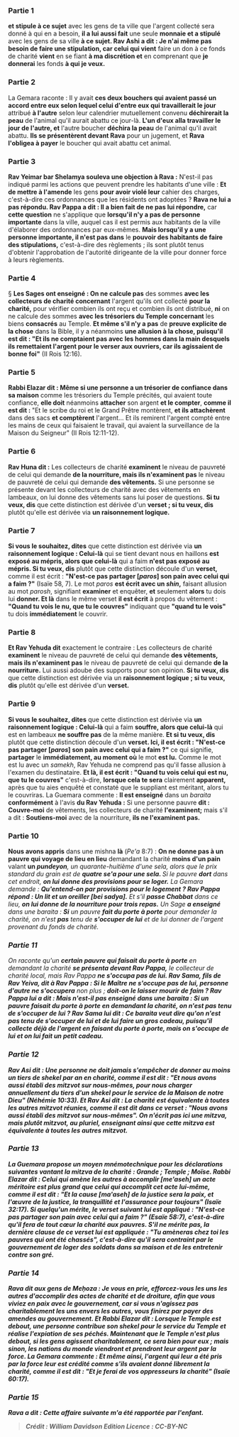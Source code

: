 
### Partie 1
<b>et stipule à ce sujet</b> avec les gens de ta ville que l'argent collecté sera donné à qui en a besoin, <b>il a lui aussi fait</b> une seule <b>monnaie et a stipulé</b> avec les gens de sa ville <b>à ce sujet. Rav Ashi a dit : Je n'ai même pas besoin de faire une stipulation, car celui qui vient</b> faire un don à ce fonds de charité <b>vient</b> en se fiant <b>à ma discrétion et</b> en comprenant que <b>je donnerai</b> les fonds <b>à qui je veux.</b>

### Partie 2
La Gemara raconte : Il y avait <b>ces deux bouchers qui avaient passé un accord entre eux selon lequel celui d'entre eux qui travaillerait le jour</b> attribué <b>à l'autre</b> selon leur calendrier mutuellement convenu <b>déchirerait la peau</b> de l'animal qu'il aurait abattu ce jour-là. <b>L'un d'eux alla travailler le jour de l'autre, et</b> l'autre boucher <b>déchira la peau</b> de l'animal qu'il avait abattu. <b>Ils se présentèrent devant Rava</b> pour un jugement, et <b>Rava l'obligea à payer</b> le boucher qui avait abattu cet animal.

### Partie 3
<b>Rav Yeimar bar Shelamya souleva une objection à Rava :</b> N'est-il pas indiqué parmi les actions que peuvent prendre les habitants d'une ville : <b>Et de mettre à l'amende</b> les gens <b>pour avoir violé leur</b> cahier des charges, c'est-à-dire ces ordonnances que les résidents ont adoptées ? <b>Rava ne lui a pas répondu. Rav Pappa a dit : Il a bien fait de ne pas lui répondre,</b> car <b>cette question</b> ne s'applique que <b>lorsqu'il n'y a pas de personne importante</b> dans la ville, auquel cas il est permis aux habitants de la ville d'élaborer des ordonnances par eux-mêmes. <b>Mais lorsqu'il y a une personne importante, il n'est pas dans</b> le <b>pouvoir des habitants de faire des stipulations,</b> c'est-à-dire des règlements ; ils sont plutôt tenus d'obtenir l'approbation de l'autorité dirigeante de la ville pour donner force à leurs règlements.

### Partie 4
§ <b>Les Sages ont enseigné : On ne calcule pas</b> des sommes <b>avec les collecteurs de charité concernant</b> l'argent qu'ils ont collecté <b>pour la charité,</b> pour vérifier combien ils ont reçu et combien ils ont distribué, <b>ni</b> on ne calcule des sommes <b>avec les <b>trésoriers</b> du Temple concernant</b> les biens <b>consacrés</b> au Temple. <b>Et même s'il n'y a pas</b> de <b>preuve explicite de la chose</b> dans la Bible, il y a néanmoins <b>une allusion à la chose, puisqu'il est dit : "Et ils ne comptaient pas avec les hommes dans la main desquels ils remettaient l'argent pour le verser aux ouvriers, car ils agissaient de bonne foi"</b> (II Rois 12:16).

### Partie 5
<b>Rabbi Elazar dit : Même si une personne a un trésorier de confiance dans sa maison</b> comme les trésoriers du Temple précités, qui avaient toute confiance, <b>elle doit</b> néanmoins <b>attacher</b> son argent <b>et le compter</b>, <b>comme il est dit : </b> "Et le scribe du roi et le Grand Prêtre montèrent, <b>et ils attachèrent</b> dans des sacs <b>et comptèrent</b> l'argent... Et ils remirent l'argent compté entre les mains de ceux qui faisaient le travail, qui avaient la surveillance de la Maison du Seigneur" (II Rois 12:11-12).

### Partie 6
<b>Rav Huna dit :</b> Les collecteurs de charité <b>examinent</b> le niveau de pauvreté de celui qui demande <b>de la nourriture, mais ils n'examinent pas</b> le niveau de pauvreté de celui qui demande <b>des vêtements.</b> Si une personne se présente devant les collecteurs de charité avec des vêtements en lambeaux, on lui donne des vêtements sans lui poser de questions. <b>Si tu veux, dis</b> que cette distinction est dérivée d'un <b>verset ; si tu veux, dis</b> plutôt qu'elle est dérivée via <b>un raisonnement logique.</b>

### Partie 7
<b>Si vous le souhaitez, dites</b> que cette distinction est dérivée via <b>un raisonnement logique : Celui-là</b> qui se tient devant nous en haillons <b>est exposé au mépris, alors que celui-là</b> qui a faim <b>n'est pas exposé au mépris. Si tu veux, dis</b> plutôt que cette distinction découle d'un <b>verset,</b> comme il est écrit : <b>"N'est-ce pas partager [<i>paros</i>] son pain avec celui qui a faim ?"</b> (Isaïe 58, 7). Le mot <i>paros</i> <b>est écrit avec un <i>shin</i>,</b> faisant allusion au mot <i>parosh</i>, signifiant <b>examiner</b> et enquêter, <b>et</b> seulement <b>alors</b> tu dois lui <b>donner. Et là</b> dans le même verset <b>il est écrit</b> à propos du vêtement : <b>"Quand tu vois le nu, que tu le couvres"</b> indiquant que <b>"quand tu le vois"</b> tu dois <b>immédiatement</b> le couvrir.

### Partie 8
<b>Et Rav Yehuda dit</b> exactement le contraire : Les collecteurs de charité <b>examinent</b> le niveau de pauvreté de celui qui demande <b>des vêtements, mais ils n'examinent pas</b> le niveau de pauvreté de celui qui demande <b>de la nourriture.</b> Lui aussi adoube des supports pour son opinion. <b>Si tu veux, dis</b> que cette distinction est dérivée via un <b>raisonnement logique ; si tu veux, dis</b> plutôt qu'elle est dérivée d'un <b>verset.</b>

### Partie 9
<b>Si vous le souhaitez, dites</b> que cette distinction est dérivée via <b>un raisonnement logique : Celui-là</b> qui a faim <b>souffre, alors que celui-là</b> qui est en lambeaux <b>ne souffre pas</b> de la même manière. <b>Et si tu veux, dis</b> plutôt que cette distinction découle d'un <b>verset. Ici, il est écrit : "N'est-ce pas partager [<i>paros</i>] son pain avec celui qui a faim ?"</b> ce qui signifie, <b>partager</b> le <b>immédiatement, au moment où</b> le mot <b>est lu.</b> Comme le mot est lu avec un <i>samekh</i>, Rav Yehuda ne comprend pas qu'il fasse allusion à l'examen du destinataire. <b>Et là, il est écrit : "Quand tu vois celui qui est nu, que tu le couvres"</b> c'est-à-dire, <b>lorsque cela te sera</b> clairement <b>apparent,</b> après que tu aies enquêté et constaté que le suppliant est méritant, alors tu le couvriras. La Guemara commente : <b>Il est enseigné</b> dans un <i>baraita</i> <b>conformément</b> à l'avis <b>du Rav Yehuda :</b> Si une personne pauvre <b>dit : Couvre-moi</b> de vêtements, les collecteurs de charité <b>l'examinent;</b> mais s'il a dit : <b>Soutiens-moi</b> avec de la nourriture, <b>ils ne l'examinent pas.</b>

### Partie 10
<b>Nous avons appris</b> dans une mishna <b>là</b> (<i>Pe'a</i> 8:7) : <b>On ne donne pas à un pauvre qui voyage de lieu en lieu</b> demandant la charité <b>moins d'un pain</b> valant <b>un <i>pundeyon</b>,</b> un quarante-huitième d'une <i>sela</i>, alors que le prix standard du grain est de <b>quatre <i>se'a</i> pour une <i>sela</i>. </b> Si le pauvre <b>dort</b> dans cet endroit, <b>on lui donne des provisions pour se loger.</b> La Gemara demande : <b>Qu'entend-on par <b>provisions pour le logement</b> ? Rav Pappa répond : Un lit et un oreiller [<i>bei sadya</i>].</b> Et s'il <b>passe Chabbat</b> dans ce lieu, <b>on lui donne de la nourriture pour trois repas.</b> Un Sage <b>a enseigné</b> dans une <i>baraita</i> : <b>Si</b> un pauvre <b>fait du porte à porte</b> pour demander la charité, on n'est <b>pas</b> tenu de <b>s'occuper de lui</b> et de lui donner de l'argent provenant du fonds de charité.

### Partie 11
On raconte qu'un <b>certain pauvre qui faisait du porte à porte</b> en demandant la charité <b>se présenta devant Rav Pappa,</b> le collecteur de charité local, mais Rav Pappa <b>ne s'occupa pas de lui. Rav Sama, fils de Rav Yeiva, dit à Rav Pappa : Si le Maître ne s'occupe pas de lui, personne d'autre ne s'occupera</b> non plus ; <b>doit-on le laisser <b>mourir</b> de faim ? Rav Pappa lui a dit : <b>Mais n'est-il pas enseigné</b> dans une <i>baraita</i> : <b>Si</b> un pauvre <b>faisait du porte à porte</b> en demandant la charité, on n'est <b>pas tenu</b> de <b>s'occuper de lui ? </b> Rav Sama lui <b>dit : </b> Ce <i>baraita</i> veut dire qu'on n'est <b>pas</b> tenu de <b>s'occuper de lui</b> et de lui faire <b>un gros cadeau,</b> puisqu'il collecte déjà de l'argent en faisant du porte à porte, <b>mais on s'occupe de lui</b> et on lui fait <b>un petit cadeau.</b>

### Partie 12
<b>Rav Asi dit : Une personne ne doit jamais s'empêcher de donner</b> au moins <b>un tiers de shekel par an</b> en charité, <b>comme il est dit : "Et nous avons aussi établi des mitzvot sur nous-mêmes, pour nous charger annuellement du tiers d'un shekel pour le service de la Maison de notre Dieu"</b> (Néhémie 10:33). <b>Et Rav Asi dit : La charité est équivalente à toutes les</b> autres <b>mitzvot</b> réunies, <b>comme il est dit</b> dans ce verset : <b>"Nous avons aussi établi des mitzvot sur nous-mêmes". On n'écrit pas ici une mitzva, mais</b> plutôt <b>mitzvot,</b> au pluriel, enseignant ainsi que cette mitzva est équivalente à toutes les autres mitzvot.

### Partie 13
La Guemara propose <b>un moyen mnémotechnique</b> pour les déclarations suivantes vantant la mitzva de la charité : <b>Grande ; Temple ; Moïse. Rabbi Elazar dit : Celui qui amène les autres à accomplir [<i>me'aseh</i>]</b> un acte méritoire <b>est plus grand que celui qui accomplit</b> cet acte lui-même, <b>comme il est dit : "Et la cause [<i>ma'aseh</i>] de la justice sera la paix, et l'œuvre de la justice, la tranquillité et l'assurance pour toujours"</b> (Isaïe 32:17). Si quelqu'un <b>mérite,</b> le verset suivant lui est appliqué : <b>"N'est-ce pas partager son pain avec celui qui a faim ?"</b> (Esaïe 58:7), c'est-à-dire qu'il fera de tout cœur la charité aux pauvres. S'il <b>ne mérite pas,</b> la dernière clause de ce verset lui est appliquée : <b>"Tu amèneras chez toi les pauvres qui ont été chassés"</b>, c'est-à-dire qu'il sera contraint par le gouvernement de loger des soldats dans sa maison et de les entretenir contre son gré.

### Partie 14
<b>Rava dit aux gens de Meḥoza : Je vous en prie, efforcez-vous les uns les autres</b> d'accomplir des actes de charité et de droiture, <b>afin que vous</b> viviez en <b>paix avec le gouvernement,</b> car si vous n'agissez pas charitablement les uns envers les autres, vous finirez par payer des amendes au gouvernement. <b>Et Rabbi Elazar dit : Lorsque le Temple est debout, une personne contribue son shekel</b> pour le service du Temple <b>et réalise l'expiation</b> de ses péchés. <b>Maintenant que le Temple n'est plus debout, si</b> les gens <b>agissent charitablement,</b> ce sera <b>bien</b> pour eux ; <b>mais sinon, les nations du monde viendront et prendront</b> leur argent <b>par la force.</b> La Gemara commente : <b>Et même ainsi,</b> l'argent qui leur a été pris par la force <b>leur est crédité comme</b> s'ils avaient donné librement la <b>charité, comme il est dit :</b> "Et je ferai de <b>vos oppresseurs la charité"</b> (Isaïe 60:17).

### Partie 15
<b>Rava a dit : Cette</b> affaire suivante <b>m'a été rapportée</b> par <b>l'enfant</b>.

>Crédit : William Davidson Edition
>Licence : CC-BY-NC